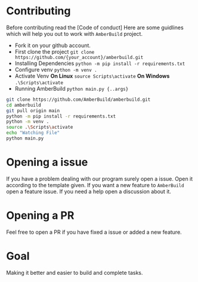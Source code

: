 # Contributing
Before contributing read the [Code of conduct]
Here are some guidlines which will help you out to work with `AmberBuild` project.

- Fork it on your github account.
- First clone the project `git clone https://github.com/{your_account}/amberbuild.git`
- Installing Dependencies `python -m pip install -r requirements.txt`
- Configure venv `python -m venv .`
- Activate Venv
        **On Linux** `source Scripts\activate` 
        **On Windows** `.\Scripts\activate`
- Running AmberBuild `python main.py {..args}`

```sh
git clone https://github.com/AmberBuild/amberbuild.git
cd amberbuild
git pull origin main
python -m pip install -r requirements.txt
python -m venv .
source .\Scripts\activate
echo "Watching File" 
python main.py
```

# Opening a issue
If you have a problem dealing with our program surely open a issue.
Open it according to the template given.
If you want a new feature to `AmberBuild` open a feature issue.
If you need a help open a discussion about it.

# Opening a PR
Feel free to open a PR if you have fixed a issue or added a new feature.

# Goal
Making it better and easier to build and complete tasks.
